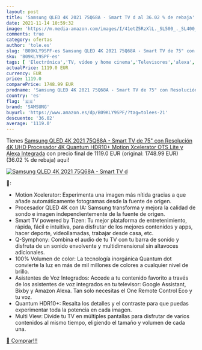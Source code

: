 ```yaml
---
layout: post
title: 'Samsung QLED 4K 2021 75Q68A - Smart TV d al 36.02 % de rebaja'
date: 2021-11-14 10:59:32
image: 'https://m.media-amazon.com/images/I/41etZ5RzXlL._SL500_._SL400_.jpg'
comments: true
category: ofertas
author: 'tole.es'
slug: 'B09KLY9SPF-es Samsung QLED 4K 2021 75Q68A - Smart TV de 75" con...'
sku: 'B09KLY9SPF-es'
tags: [ 'Electrónica','TV, vídeo y home cinema','Televisores','alexa','samsung', ]
actualPrice: 1119.0 EUR
currency: EUR
price: 1119.0
comparePrice: 1748.99 EUR
prodname: 'Samsung QLED 4K 2021 75Q68A - Smart TV de 75" con Resolución 4K UHD  Procesador 4K  Quantum HDR10+  Motion Xcelerator  OTS Lite y Alexa Integrada'
country: 'es'
flag: '🇪🇸'
brand: 'SAMSUNG'
buyurl: 'https://www.amazon.es/dp/B09KLY9SPF/?tag=tolees-21'
descuento: '36.02'
average: '1119.0'
---
```


Tienes [Samsung QLED 4K 2021 75Q68A - Smart TV de 75" con Resolución 4K UHD  Procesador 4K  Quantum HDR10+  Motion Xcelerator  OTS Lite y Alexa Integrada](https://www.amazon.es/dp/B09KLY9SPF/?tag=tolees-21) con precio final de  1119.0 EUR (original: 1748.99 EUR) (36.02 %  de rebaja) aqui!

[![Samsung QLED 4K 2021 75Q68A - Smart TV d](https://m.media-amazon.com/images/I/41etZ5RzXlL._SL500_._SL400_.jpg)](https://www.amazon.es/dp/B09KLY9SPF/?tag=tolees-21)

🔎:

- Motion Xcelerator: Experimenta una imagen más nítida gracias a que añade automáticamente fotogramas desde la fuente de origen.
- Procesador QLED 4K con IA: Samsung transforma y mejora la calidad de sondo e imagen independientemente de la fuente de origen.
- Smart TV powered by Tizen: Tu mejor plataforma de entretenimiento, rápida, fácil e intuitiva, para disfrutar de los mejores contenidos y apps, hacer deporte, videollamadas, trabajar desde casa, etc.
- Q-Symphony: Combina el audio de tu TV con tu barra de sonido y disfruta de un sonido envolvente y multidimensional sin altavoces adicionales.
- 100% Volumen de color: La tecnología inorgánica Quantum dot convierte la luz en más de mil millones de colores a cualquier nivel de brillo.
- Asistentes de Voz Integrados: Accede a tu contenido favorito a través de los asistentes de voz integrados en tu televisor: Google Assistant, Bixby y Amazon Alexa. Tan solo necesitas el One Remote Control Eco y tu voz.
- Quantum HDR10+: Resalta los detalles y el contraste para que puedas experimentar toda la potencia en cada imagen.
- Multi View: Divide tu TV en múltiples pantallas para disfrutar de varios contenidos al mismo tiempo, eligiendo el tamaño y volumen de cada una.

[🛒 Comprar!!!](https://www.amazon.es/dp/B09KLY9SPF/?tag=tolees-21)
